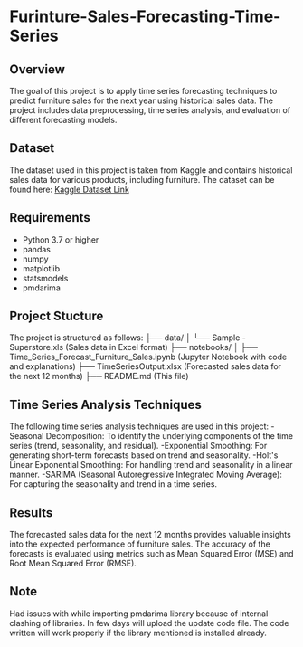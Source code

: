 # Furinture-Sales-Forecasting-Time-Series

## Overview

The goal of this project is to apply time series forecasting techniques to predict furniture sales for the next year using historical sales data. The project includes data preprocessing, time series analysis, and evaluation of different forecasting models.

## Dataset

The dataset used in this project is taken from Kaggle and contains historical sales data for various products, including furniture. The dataset can be found here: [Kaggle Dataset Link](https://www.kaggle.com/code/imkushwaha/project-forecasting-the-furniture-sales/input)

## Requirements

- Python 3.7 or higher
- pandas
- numpy
- matplotlib
- statsmodels
- pmdarima

## Project Stucture

The project is structured as follows:
├── data/
│   └── Sample - Superstore.xls (Sales data in Excel format)
├── notebooks/
│   ├── Time_Series_Forecast_Furniture_Sales.ipynb (Jupyter Notebook with code and explanations)
├── TimeSeriesOutput.xlsx (Forecasted sales data for the next 12 months)
├── README.md (This file)

## Time Series Analysis Techniques

The following time series analysis techniques are used in this project:
-Seasonal Decomposition: To identify the underlying components of the time series (trend, seasonality, and residual).
-Exponential Smoothing: For generating short-term forecasts based on trend and seasonality.
-Holt's Linear Exponential Smoothing: For handling trend and seasonality in a linear manner.
-SARIMA (Seasonal Autoregressive Integrated Moving Average): For capturing the seasonality and trend in a time series.

## Results
The forecasted sales data for the next 12 months provides valuable insights into the expected performance of furniture sales. The accuracy of the forecasts is evaluated using metrics such as Mean Squared Error (MSE) and Root Mean Squared Error (RMSE).

## Note
Had issues with while importing pmdarima library because of internal clashing of libraries. In few days will upload the update code file. The code written will work properly if the library mentioned is installed already.
